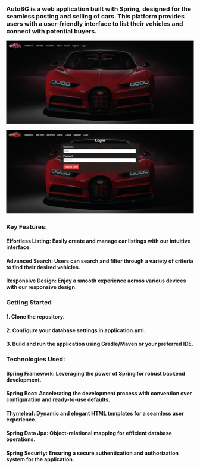 ### AutoBG is a web application built with Spring, designed for the seamless posting and selling of cars. This platform provides users with a user-friendly interface to list their vehicles and connect with potential buyers.

![AutoBG Screenshot](/src/main/resources/static/images/app-index.png)

![AutoBG Screenshot](/src/main/resources/static/images/app-login.png)

### Key Features:

#### Effortless Listing: Easily create and manage car listings with our intuitive interface.

#### Advanced Search: Users can search and filter through a variety of criteria to find their desired vehicles.

#### Responsive Design: Enjoy a smooth experience across various devices with our responsive design.

### Getting Started

#### 1. Clone the repository.

#### 2. Configure your database settings in application.yml.

#### 3. Build and run the application using Gradle/Maven or your preferred IDE.

### Technologies Used:

#### Spring Framework: Leveraging the power of Spring for robust backend development.

#### Spring Boot: Accelerating the development process with convention over configuration and ready-to-use defaults.

#### Thymeleaf: Dynamic and elegant HTML templates for a seamless user experience.

#### Spring Data Jpa: Object-relational mapping for efficient database operations.

#### Spring Security: Ensuring a secure authentication and authorization system for the application.
